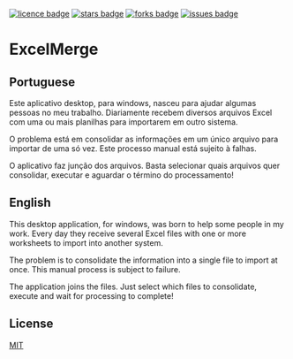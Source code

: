 [![licence badge]][licence]
[![stars badge]][stars]
[![forks badge]][forks]
[![issues badge]][issues]

[licence badge]:https://img.shields.io/badge/license-MIT-blue.svg
[stars badge]:https://img.shields.io/github/stars/hey-red/Markdown.svg
[forks badge]:https://img.shields.io/github/forks/hey-red/Markdown.svg
[issues badge]:https://img.shields.io/github/issues/hey-red/Markdown.svg

[licence]:https://github.com/hey-red/Markdown/blob/master/LICENSE.md
[stars]:https://github.com/hey-red/Markdown/stargazers
[forks]:https://github.com/hey-red/Markdown/network
[issues]:https://github.com/hey-red/Markdown/issues

# ExcelMerge

## Portuguese

Este aplicativo desktop, para windows, nasceu para ajudar algumas pessoas no meu trabalho. Diariamente recebem diversos arquivos Excel com uma ou mais planilhas para importarem em outro sistema. 

O problema está em consolidar as informações em um único arquivo para importar de uma só vez. Este processo manual está sujeito à falhas. 

O aplicativo faz junção dos arquivos. Basta selecionar quais arquivos quer consolidar, executar e aguardar o término do processamento!

## English

This desktop application, for windows, was born to help some people in my work. Every day they receive several Excel files with one or more worksheets to import into another system.

The problem is to consolidate the information into a single file to import at once. This manual process is subject to failure.

The application joins the files. Just select which files to consolidate, execute and wait for processing to complete!

## License
[MIT](LICENSE)
